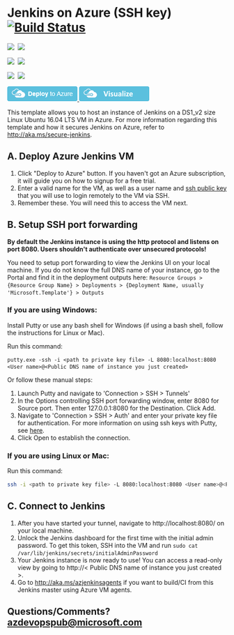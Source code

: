 # Jenkins on Azure (SSH key) [![Build Status](http://devops-ci.westcentralus.cloudapp.azure.com/job/qs/job/101-jenkins-with-SSH-public-key/badge/icon)](http://devops-ci.westcentralus.cloudapp.azure.com/blue/organizations/jenkins/qs%2F101-jenkins-with-SSH-public-key/activity)

<IMG SRC="https://azbotstorage.blob.core.windows.net/badges/101-jenkins-with-ssh-public-key/PublicLastTestDate.svg" />&nbsp;
<IMG SRC="https://azbotstorage.blob.core.windows.net/badges/101-jenkins-with-ssh-public-key/PublicDeployment.svg" />&nbsp;

<IMG SRC="https://azbotstorage.blob.core.windows.net/badges/101-jenkins-with-ssh-public-key/FairfaxLastTestDate.svg" />&nbsp;
<IMG SRC="https://azbotstorage.blob.core.windows.net/badges/101-jenkins-with-ssh-public-key/FairfaxDeployment.svg" />&nbsp;

<IMG SRC="https://azbotstorage.blob.core.windows.net/badges/101-jenkins-with-ssh-public-key/BestPracticeResult.svg" />&nbsp;
<IMG SRC="https://azbotstorage.blob.core.windows.net/badges/101-jenkins-with-ssh-public-key/CredScanResult.svg" />&nbsp;

<a href="https://portal.azure.com/#create/Microsoft.Template/uri/https%3A%2F%2Fraw.githubusercontent.com%2FAzure%2Fazure-quickstart-templates%2Fmaster%2F101-jenkins-with-ssh-public-key%2Fazuredeploy.json" target="_blank">
    <img src="https://raw.githubusercontent.com/Azure/azure-quickstart-templates/master/1-CONTRIBUTION-GUIDE/images/deploytoazure.png"/>
</a>
<a href="http://armviz.io/#/?load=https%3A%2F%2Fraw.githubusercontent.com%2FAzure%2Fazure-quickstart-templates%2Fmaster%2F101-jenkins-with-ssh-public-key%2Fazuredeploy.json" target="_blank">
    <img src="https://raw.githubusercontent.com/Azure/azure-quickstart-templates/master/1-CONTRIBUTION-GUIDE/images/visualizebutton.png"/>
</a>

This template allows you to host an instance of Jenkins on a DS1_v2 size Linux Ubuntu 16.04 LTS VM in Azure. For more information regarding this template and how it secures Jenkins on Azure, refer to http://aka.ms/secure-jenkins.

## A. Deploy Azure Jenkins VM
1. Click "Deploy to Azure" button. If you haven't got an Azure subscription, it will guide you on how to signup for a free trial.
2. Enter a valid name for the VM, as well as a user name and [ssh public key](https://docs.microsoft.com/azure/virtual-machines/virtual-machines-linux-mac-create-ssh-keys) that you will use to login remotely to the VM via SSH.
3. Remember these. You will need this to access the VM next.

## B. Setup SSH port forwarding
**By default the Jenkins instance is using the http protocol and listens on port 8080. Users shouldn't authenticate over unsecured protocols!**

You need to setup port forwarding to view the Jenkins UI on your local machine. If you do not know the full DNS name of your instance, go to the Portal and find it in the deployment outputs here: `Resource Groups > {Resource Group Name} > Deployments > {Deployment Name, usually 'Microsoft.Template'} > Outputs`

### If you are using Windows:
Install Putty or use any bash shell for Windows (if using a bash shell, follow the instructions for Linux or Mac).

Run this command:
```
putty.exe -ssh -i <path to private key file> -L 8080:localhost:8080 <User name>@<Public DNS name of instance you just created>
```

Or follow these manual steps:
1. Launch Putty and navigate to 'Connection > SSH > Tunnels'
1. In the Options controlling SSH port forwarding window, enter 8080 for Source port. Then enter 127.0.0.1:8080 for the Destination. Click Add.
1. Navigate to 'Connection > SSH > Auth' and enter your private key file for authentication. For more information on using ssh keys with Putty, see [here](https://docs.microsoft.com/azure/virtual-machines/virtual-machines-linux-ssh-from-windows#create-a-private-key-for-putty).
1. Click Open to establish the connection.

### If you are using Linux or Mac:
Run this command:
```bash
ssh -i <path to private key file> -L 8080:localhost:8080 <User name>@<Public DNS name of instance you just created>
```
## C. Connect to Jenkins

1. After you have started your tunnel, navigate to http://localhost:8080/ on your local machine.
1. Unlock the Jenkins dashboard for the first time with the initial admin password. To get this token, SSH into the VM and run `sudo cat /var/lib/jenkins/secrets/initialAdminPassword`
1. Your Jenkins instance is now ready to use! You can access a read-only view by going to http://< Public DNS name of instance you just created >.
1. Go to http://aka.ms/azjenkinsagents if you want to build/CI from this Jenkins master using Azure VM agents.

## Questions/Comments? azdevopspub@microsoft.com
